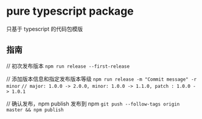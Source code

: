 # pure typescript package

只基于 typescript 的代码包模版

## 指南

// 初次发布版本
`npm run release --first-release`

// 添加版本信息和指定发布版本等级
`npm run release -m "Commit message" -r minor`
`// major: 1.0.0 -> 2.0.0, minor: 1.0.0 -> 1.1.0, patch : 1.0.0 -> 1.0.1`

// 确认发布，npm publish 发布到 npm
`git push --follow-tags origin master && npm publish`
